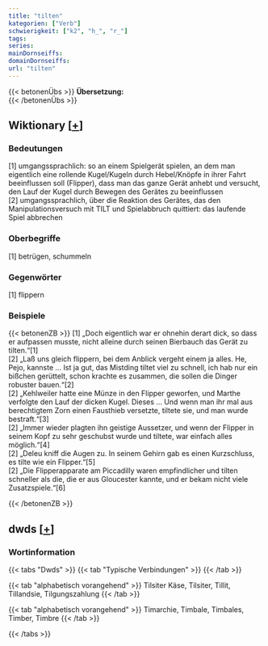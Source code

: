 ```yaml
---
title: "tilten"
kategorien: ["Verb"]
schwierigkeit: ["k2", "h_", "r_"]
tags:
series:
mainDornseiffs:
domainDornseiffs:
url: "tilten"
---
```


{{< betonenÜbs >}}
**Übersetzung:**  
{{< /betonenÜbs >}}

## Wiktionary [[+](https://de.wiktionary.org/wiki/tilten)]

### Bedeutungen
[1] umgangssprachlich: so an einem Spielgerät spielen, an dem man eigentlich eine rollende Kugel/Kugeln durch Hebel/Knöpfe in ihrer Fahrt beeinflussen soll (Flipper), dass man das ganze Gerät anhebt und versucht, den Lauf der Kugel durch Bewegen des Gerätes zu beeinflussen  
[2] umgangssprachlich, über die Reaktion des Gerätes, das den Manipulationsversuch mit TILT und Spielabbruch quittiert: das laufende Spiel abbrechen  

### Oberbegriffe
[1] betrügen, schummeln  

### Gegenwörter
[1] flippern  

### Beispiele
{{< betonenZB >}}
[1] „Doch eigentlich war er ohnehin derart dick, so dass er aufpassen musste, nicht alleine durch seinen Bierbauch das Gerät zu tilten.“[1]  
[2] „Laß uns gleich flippern, bei dem Anblick vergeht einem ja alles. He, Pejo, kannste ... Ist ja gut, das Mistding tiltet viel zu schnell, ich hab nur ein bißchen gerüttelt, schon krachte es zusammen, die sollen die Dinger robuster bauen.“[2]  
[2] „Kehlweiler hatte eine Münze in den Flipper geworfen, und Marthe verfolgte den Lauf der dicken Kugel. Dieses ... Und wenn man ihr mal aus berechtigtem Zorn einen Fausthieb versetzte, tiltete sie, und man wurde bestraft.“[3]  
[2] „Immer wieder plagten ihn geistige Aussetzer, und wenn der Flipper in seinem Kopf zu sehr geschubst wurde und tiltete, war einfach alles möglich.“[4]  
[2] „Deleu kniff die Augen zu. In seinem Gehirn gab es einen Kurzschluss, es tilte wie ein Flipper.“[5]  
[2] „Die Flipperapparate am Piccadilly waren empfindlicher und tilten schneller als die, die er aus Gloucester kannte, und er bekam nicht viele Zusatzspiele.“[6]  

{{< /betonenZB >}}


## dwds [[+](https://www.dwds.de/wb/tilten)]

### Wortinformation
{{< tabs "Dwds" >}}
{{< tab "Typische Verbindungen" >}}
{{< /tab >}}

{{< tab "alphabetisch vorangehend" >}}
Tilsiter Käse, Tilsiter, Tillit, Tillandsie, Tilgungszahlung
{{< /tab >}}

{{< tab "alphabetisch vorangehend" >}}
Timarchie, Timbale, Timbales, Timber, Timbre
{{< /tab >}}

{{< /tabs >}}

